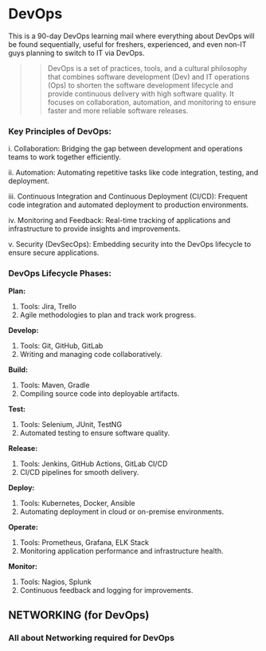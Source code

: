 # DevOps
This is a 90-day DevOps learning mail where everything about DevOps will be found sequentially, useful for freshers, experienced, and even non-IT guys planning to switch to IT via DevOps.

>> DevOps is a set of practices, tools, and a cultural philosophy that combines software development (Dev) and IT operations (Ops) to shorten the software development lifecycle and provide continuous delivery with high software quality. It focuses on collaboration, automation, and monitoring to ensure faster and more reliable software releases.

### Key Principles of DevOps:
i. Collaboration: Bridging the gap between development and operations teams to work together efficiently. 

ii. Automation: Automating repetitive tasks like code integration, testing, and deployment.

iii. Continuous Integration and Continuous Deployment (CI/CD): Frequent code integration and automated deployment to production environments.

iv. Monitoring and Feedback: Real-time tracking of applications and infrastructure to provide insights and improvements.

v. Security (DevSecOps): Embedding security into the DevOps lifecycle to ensure secure applications.

### DevOps Lifecycle Phases:
**Plan:**
1. Tools: Jira, Trello
2. Agile methodologies to plan and track work progress.

**Develop:**
1. Tools: Git, GitHub, GitLab
2. Writing and managing code collaboratively.


**Build:**
1. Tools: Maven, Gradle
2. Compiling source code into deployable artifacts.

**Test:**
1. Tools: Selenium, JUnit, TestNG
2. Automated testing to ensure software quality.

**Release:**
1. Tools: Jenkins, GitHub Actions, GitLab CI/CD
2. CI/CD pipelines for smooth delivery.


**Deploy:**
1. Tools: Kubernetes, Docker, Ansible
2. Automating deployment in cloud or on-premise environments.

**Operate:**
1. Tools: Prometheus, Grafana, ELK Stack
2. Monitoring application performance and infrastructure health.

**Monitor:**
1. Tools: Nagios, Splunk
2. Continuous feedback and logging for improvements.



## NETWORKING (for DevOps)
### All about Networking required for DevOps
